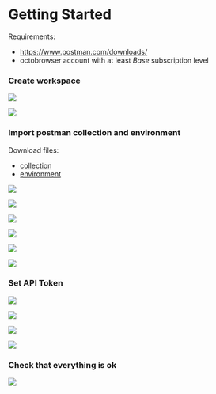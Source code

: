 # Getting Started

Requirements:

* https://www.postman.com/downloads/
* octobrowser account with at least *Base* subscription level

### Create workspace

![](media/00_create_workspace_1.png)

![](media/00_create_workspace_2.png)


### Import postman collection and environment

Download files:

* [collection](postman/automation.postman_collection.json)
* [environment](postman/postman_environment.json)


![](media/01_import_collection_1.png)

![](media/01_import_collection_2.png)

![](media/01_import_collection_3.png)

![](media/02_import_ok.png)

![](media/03_import_env_1.png)

![](media/03_import_env_2.png)

### Set API Token

![](media/04_select_env_1.png)

![](media/04_select_env_2.png)

![](media/05_client_token.png)

![](media/06_enter_token.png)

### Check that everything is ok

![](media/07_all_ok.png)

